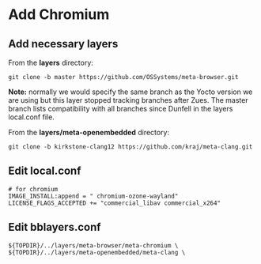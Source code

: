 # Add Chromium

## Add necessary layers

From the **layers** directory:

```
git clone -b master https://github.com/OSSystems/meta-browser.git
```

**Note:** normally we would specify the same branch as the Yocto version we are using but this layer stopped tracking branches after Zues. The master branch lists compatibility with all branches since Dunfell in the layers local.conf file.

From the **layers/meta-openembedded** directory:

```
git clone -b kirkstone-clang12 https://github.com/kraj/meta-clang.git
```

## Edit local.conf

```
# for chromium
IMAGE_INSTALL:append = " chromium-ozone-wayland"
LICENSE_FLAGS_ACCEPTED += "commercial_libav commercial_x264"
```

## Edit bblayers.conf

```
${TOPDIR}/../layers/meta-browser/meta-chromium \
${TOPDIR}/../layers/meta-openembedded/meta-clang \
```